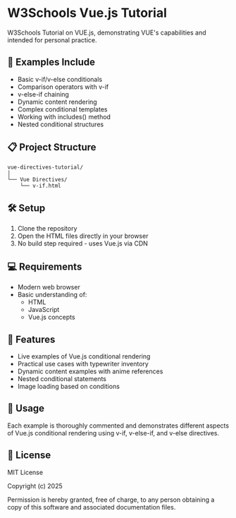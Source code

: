 # W3Schools Vue.js Tutorial

W3Schools Tutorial on VUE.js, demonstrating VUE's capabilities and intended for personal practice.

## 🚀 Examples Include

- Basic v-if/v-else conditionals
- Comparison operators with v-if
- v-else-if chaining
- Dynamic content rendering
- Complex conditional templates
- Working with includes() method
- Nested conditional structures

## 📋 Project Structure

```
vue-directives-tutorial/
│
└── Vue Directives/
    └── v-if.html
```

## 🛠️ Setup

1. Clone the repository
2. Open the HTML files directly in your browser
3. No build step required - uses Vue.js via CDN

## 💻 Requirements

- Modern web browser
- Basic understanding of:
  - HTML
  - JavaScript
  - Vue.js concepts

## 🌟 Features

- Live examples of Vue.js conditional rendering
- Practical use cases with typewriter inventory
- Dynamic content examples with anime references
- Nested conditional statements
- Image loading based on conditions

## 📝 Usage

Each example is thoroughly commented and demonstrates different aspects of Vue.js conditional rendering using v-if, v-else-if, and v-else directives.

## 📜 License

MIT License

Copyright (c) 2025

Permission is hereby granted, free of charge, to any person obtaining a copy of this software and associated documentation files.